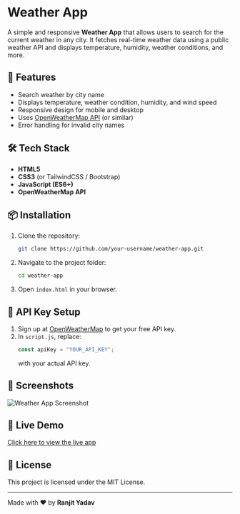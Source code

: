 # Weather App

A simple and responsive **Weather App** that allows users to search for the current weather in any city. 
It fetches real-time weather data using a public weather API and displays temperature, humidity, weather conditions, and more.

## 🌟 Features
- Search weather by city name
- Displays temperature, weather condition, humidity, and wind speed
- Responsive design for mobile and desktop
- Uses [OpenWeatherMap API](https://openweathermap.org/api) (or similar)
- Error handling for invalid city names

## 🛠️ Tech Stack
- **HTML5**
- **CSS3** (or TailwindCSS / Bootstrap)
- **JavaScript (ES6+)**
- **OpenWeatherMap API**

## 📦 Installation
1. Clone the repository:
   ```bash
   git clone https://github.com/your-username/weather-app.git
   ```
2. Navigate to the project folder:
   ```bash
   cd weather-app
   ```
3. Open `index.html` in your browser.

## 🔑 API Key Setup
1. Sign up at [OpenWeatherMap](https://openweathermap.org/api) to get your free API key.
2. In `script.js`, replace:
   ```javascript
   const apiKey = "YOUR_API_KEY";
   ```
   with your actual API key.

## 📸 Screenshots
![Weather App Screenshot](screenshot.png)

## 🚀 Live Demo
[Click here to view the live app](https://weather-app-by-ranjit.netlify.app/)

## 📜 License
This project is licensed under the MIT License.

---
Made with ❤️ by **Ranjit Yadav**
